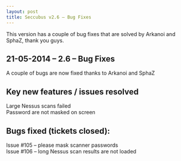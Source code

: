 ```yaml
---
layout: post
title: Seccubus v2.6 – Bug Fixes
---
```

This version has a couple of bug fixes that are solved by Arkanoi and SphaZ,
thank you guys.

21-05-2014 – 2.6 – Bug Fixes  
---  
A couple of bugs are now fixed thanks to Arkanoi and SphaZ

Key new features / issues resolved  
---
Large Nessus scans failed  
Password are not masked on screen

Bugs fixed (tickets closed):  
---  
Issue #105 – please mask scanner passwords  
Issue #106 – long Nessus scan results are not loaded

